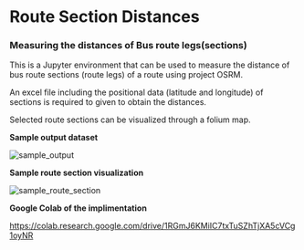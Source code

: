 # Route Section Distances

### Measuring the distances of Bus route legs(sections)

This is a Jupyter environment that can be used to measure the distance of bus route sections (route legs) of a route using project OSRM.

An excel file including the positional data (latitude and longitude) of sections is required to given to obtain the distances. 

Selected route sections can be visualized through a folium map. 



<b> Sample output dataset </b> 

![sample_output](https://user-images.githubusercontent.com/89911053/165280624-74ca5fcf-fd84-499d-8f0b-df9cb0287652.JPG)


<b> Sample route section visualization </b> 

![sample_route_section](https://user-images.githubusercontent.com/89911053/165280743-49fca220-b3dc-44da-805f-117704228c17.JPG)


<b> Google Colab of the implimentation </b>

https://colab.research.google.com/drive/1RGmJ6KMiIC7txTuSZhTjXA5cVCg1oyNR
